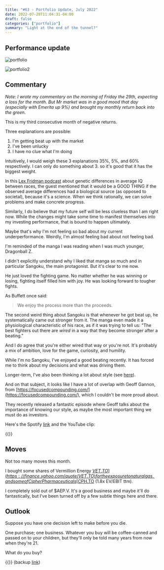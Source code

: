 ```yaml
---
title: "#63 - Portfolio Update, July 2022"
date: 2022-07-28T11:04:31-04:00
draft: false
categories: ["portfolio"]
summary: "Light at the end of the tunnel?"
---
```



## Performance update

![portfolio](/images/portfolio-update-202207.png)

![portfolio2](/images/portfolio-update-202207(2).png)

## Commentary

_Note: I wrote my commentary on the morning of Friday the 29th, expecting a loss for the month. But Mr market was in a good mood that day (especially with Emerita up 9%) and brought my monthly return back into the green._

This is my third consecutive month of negative returns.

Three explanations are possible:

1. I'm getting beat up with the market
2. I've been unlucky
3. I have no clue what I'm doing

Intuitively, I would weigh these 3 explanations 35%, 5%, and 60% respectively. I can only do something about 3. so it's good that it has the biggest weight.

In this [Lex Fridman podcast](https://www.youtube.com/watch?v=X5EynjBZRZo) about genetic differences in average IQ between races, the guest mentioned that it would be a GOOD THING if the observed average differences had a biological source (as opposed to societal), because it's a science. When we think rationally, we can solve problems and make concrete progress.

Similarly, I do believe that my future self will be less clueless than I am right now. While the changes might take some time to manifest themselves into my investing performance, that is bound to happen ultimately.

Maybe that's why I'm not feeling so bad about my current underperformance. Weirdly, I'm almost feeling bad about not feeling bad.

I'm reminded of the manga I was reading when I was much younger, Dragonball Z. 

I didn't explicitly understand why I liked that manga so much and in particular Sangoku, the main protagonist. But it's clear to me now.

He just loved the fighting game. No matter whether he was winning or losing, fighting itself filled him with joy. He was looking forward to tougher fights.

As Buffett once said:

<blockquote>

We enjoy the process more than the proceeds.

</blockquote>

The second weird thing about Sangoku is that whenever he got beat up, he systematically came out stronger from it. The manga even made it a physiological characteristic of his race, as if it was trying to tell us: "The best fighters out there are _wired_ in a way that they become stronger after a beating."

And I do agree that you're either wired that way or you're not. It's probably a mix of ambition, love for the game, curiosity, and humility.

While I'm no Sangoku, I've enjoyed a good beating recently. It has forced me to think about my decisions and what was driving them. 

Longer-term, I've also been thinking a lot about style (see [here](/diary/60-le-style-cest-lhomme)).

And on that subject, it looks like I have a lot of overlap with Geoff Gannon, from [https://focusedcompounding.com/](https://focusedcompounding.com/), which I couldn't be more proud about.

They recently released a fantastic episode where Geoff talks about the importance of knowing our style, as maybe the most important thing we must do as investors.

Here's the Spotify [link](https://open.spotify.com/episode/6IW6h71AFZChX8Fs1EVn7z) and the YouTube clip:

{{<youtube oDu1sgXUXVE>}}

## Moves

Not too many moves this month.

I bought some shares of Vermillion Energy [$VET.TO](https://finance.yahoo.com/quote/VET.TO) for the exposure to natural gas, and some of Cipher Pharmaceuticals [$CPH.TO](https://finance.yahoo.com/quote/CPH.TO) (1.8x EV/EBIT ttm).

I completely sold out of $AEP.V. It's a good business and maybe it'll do fantastically, but I've been turned off by a few subtle things here and there.

## Outlook

Suppose you have one decision left to make before you die.

One purchase; one business. Whatever you buy will be coffee-canned and passed on to your children, but they'll only be told many years from now when they're 21.

What do you buy?

{{<youtube Fk0GQCZbF0k>}}
(backup [link](https://drive.google.com/file/d/1O4unAdlqF95epTR1jAYQHAhz7FPjbYS7/view?usp=sharing))